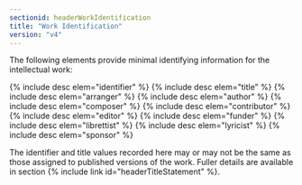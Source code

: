 ```yaml
---
sectionid: headerWorkIdentification
title: "Work Identification"
version: "v4"
---
```


The following elements provide minimal identifying information for the intellectual work:

{% include desc elem="identifier" %}
{% include desc elem="title" %}
{% include desc elem="arranger" %}
{% include desc elem="author" %}
{% include desc elem="composer" %}
{% include desc elem="contributor" %}
{% include desc elem="editor" %}
{% include desc elem="funder" %}
{% include desc elem="librettist" %}
{% include desc elem="lyricist" %}
{% include desc elem="sponsor" %}

The identifier and title values recorded here may or may not be the same as those assigned to published versions of the work. Fuller details are available in section {% include link id="headerTitleStatement" %}.
